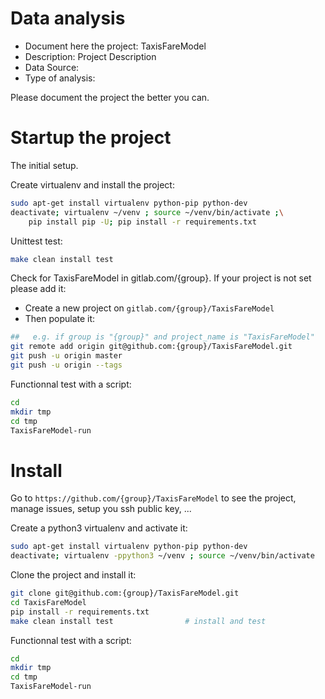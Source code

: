 # Data analysis
- Document here the project: TaxisFareModel
- Description: Project Description
- Data Source:
- Type of analysis:

Please document the project the better you can.

# Startup the project

The initial setup.

Create virtualenv and install the project:
```bash
sudo apt-get install virtualenv python-pip python-dev
deactivate; virtualenv ~/venv ; source ~/venv/bin/activate ;\
    pip install pip -U; pip install -r requirements.txt
```

Unittest test:
```bash
make clean install test
```

Check for TaxisFareModel in gitlab.com/{group}.
If your project is not set please add it:

- Create a new project on `gitlab.com/{group}/TaxisFareModel`
- Then populate it:

```bash
##   e.g. if group is "{group}" and project_name is "TaxisFareModel"
git remote add origin git@github.com:{group}/TaxisFareModel.git
git push -u origin master
git push -u origin --tags
```

Functionnal test with a script:

```bash
cd
mkdir tmp
cd tmp
TaxisFareModel-run
```

# Install

Go to `https://github.com/{group}/TaxisFareModel` to see the project, manage issues,
setup you ssh public key, ...

Create a python3 virtualenv and activate it:

```bash
sudo apt-get install virtualenv python-pip python-dev
deactivate; virtualenv -ppython3 ~/venv ; source ~/venv/bin/activate
```

Clone the project and install it:

```bash
git clone git@github.com:{group}/TaxisFareModel.git
cd TaxisFareModel
pip install -r requirements.txt
make clean install test                # install and test
```
Functionnal test with a script:

```bash
cd
mkdir tmp
cd tmp
TaxisFareModel-run
```
